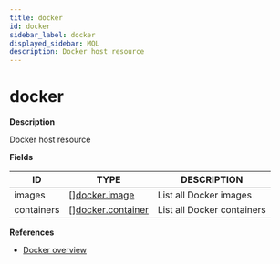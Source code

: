 ```yaml
---
title: docker
id: docker
sidebar_label: docker
displayed_sidebar: MQL
description: Docker host resource
---
```


# docker

**Description**

Docker host resource

**Fields**

| ID         | TYPE                                              | DESCRIPTION                |
| ---------- | ------------------------------------------------- | -------------------------- |
| images     | &#91;&#93;[docker.image](docker.image.md)         | List all Docker images     |
| containers | &#91;&#93;[docker.container](docker.container.md) | List all Docker containers |

**References**

- [Docker overview](https://docs.docker.com/get-started/overview/)
